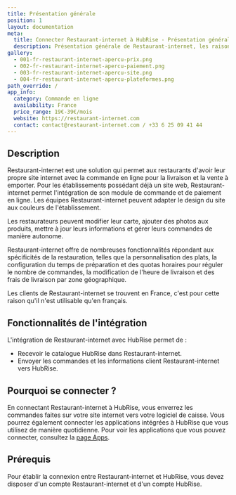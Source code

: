 ```yaml
---
title: Présentation générale
position: 1
layout: documentation
meta:
  title: Connecter Restaurant-internet à HubRise - Présentation générale
  description: Présentation générale de Restaurant-internet, les raisons de connecter votre caisse à HubRise et liste des fonctionnalités de l'intégration avec HubRise.
gallery:
  - 001-fr-restaurant-internet-apercu-prix.png
  - 002-fr-restaurant-internet-apercu-paiement.png
  - 003-fr-restaurant-internet-apercu-site.png
  - 004-fr-restaurant-internet-apercu-plateformes.png
path_override: /
app_info:
  category: Commande en ligne
  availability: France
  price_range: 19€-39€/mois
  website: https://restaurant-internet.com
  contact: contact@restaurant-internet.com / +33 6 25 09 41 44
---
```


## Description

Restaurant-internet est une solution qui permet aux restaurants d'avoir leur propre site internet avec la commande en ligne pour la livraison et la vente à emporter. Pour les établissements possédant déjà un site web, Restaurant-internet permet l'intégration de son module de commande et de paiement en ligne. Les équipes Restaurant-internet peuvent adapter le design du site aux couleurs de l'établissement.

Les restaurateurs peuvent modifier leur carte, ajouter des photos aux produits, mettre à jour leurs informations et gérer leurs commandes de manière autonome.

Restaurant-internet offre de nombreuses fonctionnalités répondant aux spécificités de la restauration, telles que la personnalisation des plats, la configuration du temps de préparation et des quotas horaires pour réguler le nombre de commandes, la modification de l'heure de livraison et des frais de livraison par zone géographique.

Les clients de Restaurant-internet se trouvent en France, c'est pour cette raison qu'il n'est utilisable qu'en français.

## Fonctionnalités de l'intégration

L'intégration de Restaurant-internet avec HubRise permet de :

- Recevoir le catalogue HubRise dans Restaurant-internet.
- Envoyer les commandes et les informations client Restaurant-internet vers HubRise.

## Pourquoi se connecter ?

En connectant Restaurant-internet à HubRise, vous enverrez les commandes faites sur votre site internet vers votre logiciel de caisse. Vous pourrez également connecter les applications intégrées à HubRise que vous utilisez de manière quotidienne. Pour voir les applications que vous pouvez connecter, consultez la [page Apps](/apps).

## Prérequis

Pour établir la connexion entre Restaurant-internet et HubRise, vous devez disposer d'un compte Restaurant-internet et d'un compte HubRise.